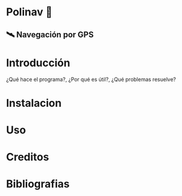 # Polinav 🫏

## 🛰️ Navegación por GPS

# Introducción 
 ¿Qué hace el programa?, ¿Por qué es útil?, ¿Qué problemas resuelve?
 
# Instalacion

# Uso

# Creditos

# Bibliografias
